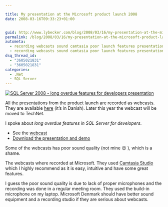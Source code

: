 ```yaml
---

title: My presentation at the Microsoft product launch 2008
date: 2008-03-16T09:33:23+01:00


guid: http://www.lybecker.com/blog/2008/03/16/my-presentation-at-the-microsoft-product-launch-2008/
permalink: /blog/2008/03/16/my-presentation-at-the-microsoft-product-launch-2008/
autometa:
  - recording webcasts sound camtasia poor launch features presentation
  - recording webcasts sound camtasia poor launch features presentation
dsq_thread_id:
  - "3605021831"
  - "3605021831"
categories:
  - .Net
  - SQL Server
---
```

[![SQL Server 2008 - long overdue features for developers presentation](http://www.lybecker.com/blog/wp-content/sqlserver2008presentation.jpg)](http://www.microsoft.com/danmark/technet/detskerher/default_webcast.aspx?id=115 "SQL Server 2008 - Long overdue features for developers webcast")

All the presentations from the product launch are recorded as webcasts. They are available [here](http://www.microsoft.com/danmark/technet/detskerher/default.aspx "Microsoft LAUNCH det sker {her}") (it’s in Danish). Later this year the webcast will be moved to TechNet.

I spoke about _long overdue features in SQL Server for developers_.

  * See the [webcast](http://www.microsoft.com/danmark/technet/detskerher/default_webcast.aspx?id=115 "SQL Server 2008 - Long overdue features for developers webcast")
  * [Download the presentation and demo](http://www.lybecker.com/blog/wp-content/sql-server-2008-long-overdue-features-for-developers.zip "Download the presentation and demo") [](http://www.lybecker.com/blog/wp-content/sql-server-2008-long-overdue-features-for-developers.zip "My presentation slides and demo solution")

Some of the webcasts has poor sound quality (not mine 😉 ), which is a shame.

The webcasts where recorded at Microsoft. They used [Camtasia Studio](http://www.techsmith.com/camtasia.asp "Camtasio Studio site") which I highly recommend as it is easy, intuitive and have some great features.

I guess the poor sound quality is due to lack of proper microphones and the recording was done in a regular meeting room. They used the build-in microphone on my laptop. Microsoft Denmark should have better sound equipment and a recording studio if they are serious about webcasts.
